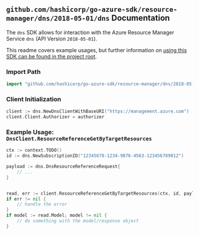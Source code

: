 
## `github.com/hashicorp/go-azure-sdk/resource-manager/dns/2018-05-01/dns` Documentation

The `dns` SDK allows for interaction with the Azure Resource Manager Service `dns` (API Version `2018-05-01`).

This readme covers example usages, but further information on [using this SDK can be found in the project root](https://github.com/hashicorp/go-azure-sdk/tree/main/docs).

### Import Path

```go
import "github.com/hashicorp/go-azure-sdk/resource-manager/dns/2018-05-01/dns"
```


### Client Initialization

```go
client := dns.NewDnsClientWithBaseURI("https://management.azure.com")
client.Client.Authorizer = authorizer
```


### Example Usage: `DnsClient.ResourceReferenceGetByTargetResources`

```go
ctx := context.TODO()
id := dns.NewSubscriptionID("12345678-1234-9876-4563-123456789012")

payload := dns.DnsResourceReferenceRequest{
	// ...
}


read, err := client.ResourceReferenceGetByTargetResources(ctx, id, payload)
if err != nil {
	// handle the error
}
if model := read.Model; model != nil {
	// do something with the model/response object
}
```
